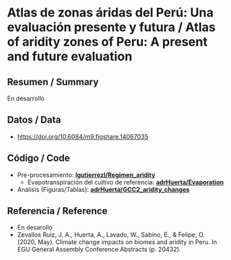 # Atlas de zonas áridas del Perú: Una evaluación presente y futura / Atlas of aridity zones of Peru: A present and future evaluation

## Resumen / Summary
En desarrollo

## Datos / Data
* https://doi.org/10.6084/m9.figshare.14067035

## Código / Code
* Pre-procesamiento: [**lgutierrezl/Regimen_aridity**](https://github.com/lgutierrezl/Regimen_aridity)
  * Evapotranspiración del cultivo de referencia: [**adrHuerta/Evaporation**](https://github.com/adrHuerta/Evaporation)
* Análisis (Figuras/Tablas): [**adrHuerta/GCC2_aridity_changes**](https://github.com/adrHuerta/GCC2_aridity_changes)

## Referencia / Reference
* En desarollo
* Zevallos Ruiz, J. A., Huerta, A., Lavado, W., Sabino, E., & Felipe, O. (2020, May). Climate change impacts on biomes and aridity in Peru. In EGU General Assembly Conference Abstracts (p. 20432).
